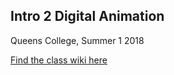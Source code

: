 ## Intro 2 Digital Animation
Queens College, Summer 1 2018

[Find the class wiki here](https://github.com/rebleo)
